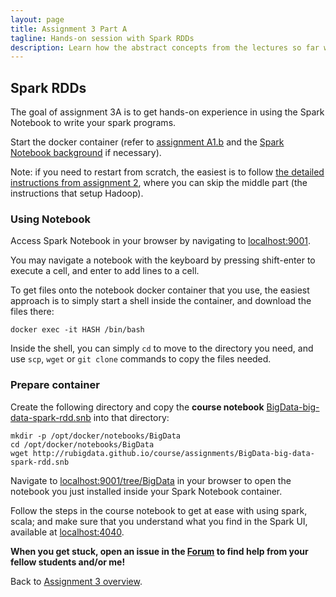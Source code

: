 ```yaml
---
layout: page
title: Assignment 3 Part A
tagline: Hands-on session with Spark RDDs
description: Learn how the abstract concepts from the lectures so far work out in practice.
---
```


## Spark RDDs

The goal of assignment 3A is to get hands-on experience in using the 
Spark Notebook to write your spark programs.

Start the docker container (refer to [assignment A1.b](A1b-docker.html)
and the [Spark Notebook background](../background/spark-notebook.html)
if necessary).

Note: if you need to restart from scratch, the easiest is to follow 
[the detailed instructions from assignment 2](../background/exact.html),
where you can skip the middle part (the instructions that setup Hadoop).

### Using Notebook

Access Spark Notebook in your browser by navigating to [localhost:9001](http://localhost:9001/).

You may navigate a notebook with the keyboard by pressing shift-enter 
to execute a cell, and enter to add lines to a cell.

To get files onto the notebook docker container that you use, the easiest
approach is to simply start a shell inside the container, and download the
files there:

```
docker exec -it HASH /bin/bash
```

Inside the shell, you can simply `cd` to move to the directory you need,
and use `scp`, `wget` or `git clone` commands to copy the files needed.

### Prepare container

Create the following directory and copy the __course notebook__ 
[BigData-big-data-spark-rdd.snb](http://rubigdata.github.io/course/assignments/BigData-big-data-spark-rdd.snb) into that directory:

    mkdir -p /opt/docker/notebooks/BigData
    cd /opt/docker/notebooks/BigData
    wget http://rubigdata.github.io/course/assignments/BigData-big-data-spark-rdd.snb

Navigate to [localhost:9001/tree/BigData](http://localhost:9001/tree/BigData) in your browser 
to open the notebook you just installed inside your Spark Notebook container.

Follow the steps in the course notebook to get at ease with using spark, scala;
and make sure that you understand what you find in the Spark UI, 
available at [localhost:4040](http://localhost:4040).

**When you get stuck, open an issue in the 
[Forum](https://github.com/rubigdata/forum-2017)
to find help from your fellow students and/or me!**

Back to [Assignment 3 overview](A3-spark.html).
